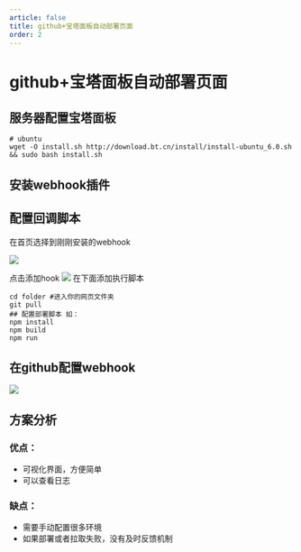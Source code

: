 ```yaml
---
article: false
title: github+宝塔面板自动部署页面
order: 2
---
```


# github+宝塔面板自动部署页面

## 服务器配置宝塔面板

```shell
# ubuntu
wget -O install.sh http://download.bt.cn/install/install-ubuntu_6.0.sh && sudo bash install.sh
```

## 安装webhook插件

## 配置回调脚本
在首页选择到刚刚安装的webhook

![](https://golearning.oss-cn-shanghai.aliyuncs.com/obsidian20220828104943.png)

点击添加hook
![](https://golearning.oss-cn-shanghai.aliyuncs.com/obsidian20220828105058.png)
在下面添加执行脚本

```shell
cd folder #进入你的网页文件夹
git pull
## 配置部署脚本 如：
npm install
npm build
npm run
```

## 在github配置webhook
![](https://golearning.oss-cn-shanghai.aliyuncs.com/obsidian20220828101240.png)

## 方案分析
### 优点：
- 可视化界面，方便简单
- 可以查看日志
### 缺点：
- 需要手动配置很多环境
- 如果部署或者拉取失败，没有及时反馈机制